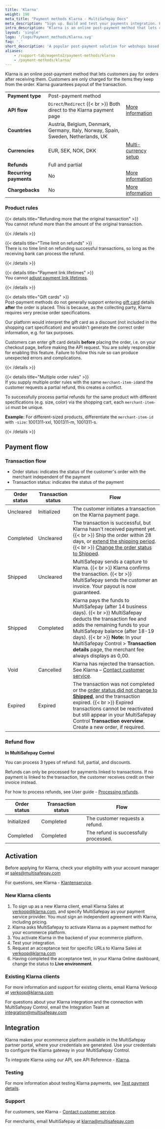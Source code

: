 ```yaml
---
title: 'Klarna'
weight: 190
meta_title: "Payment methods Klarna - MultiSafepay Docs"
meta_description: "Sign up. Build and test your payments integration. Explore our products and services. Use our API Reference, SDKs, and wrappers. Get support."
intro_description: "Klarna is an online post-payment method that lets customers pay for orders after receiving them. Customers are only charged for the items they keep from the order. Klarna guarantees payout of the transaction."
layout: 'single'
logo: '/logo/Payment_methods/Klarna.svg'
faq: '.'
short_description: 'A popular post-payment solution for webshops based in Austria, Germany, and the Netherlands'
aliases:
    - /support-tab/magento2/payment-methods/klarna
    - /payment-methods/klarna/
---
```


Klarna is an online post-payment method that lets customers pay for orders after receiving them. Customers are only charged for the items they keep from the order. Klarna guarantees payout of the transaction.

|   |   |   |
|---|---|---|
| **Payment type**   | Post-payment method  | |
| **API flow**  | `Direct`/`Redirect` {{< br >}} Both direct to the Klarna payment page| [More information](/faq/api/difference-between-direct-and-redirect) |
| **Countries**  | Austria, Belgium, Denmark, Germany, Italy, Norway, Spain, Sweden, Netherlands, UK  | |
| **Currencies**  | EUR, SEK, NOK, DKK | [Multi-currency setup](/payment-methods/billing-suite/klarna/faq/activating-multi-currency-setup/) | 
| **Refunds**  | Full and partial  | | 
| **Recurring payments**  | No | [More information](/tools/recurring-payments)  |
| **Chargebacks**  | No | [More information](/faq/chargebacks)  |

### Product rules

{{< details title="Refunding more that the original transaction" >}}
&nbsp;  
You cannot refund more than the amount of the original transaction. 

{{< /details >}}

{{< details title="Time limit on refunds" >}}
&nbsp;  
There is no time limit on refunding successful transactions, so long as the receiving bank can process the refund.

{{< /details >}}

{{< details title="Payment link lifetimes" >}}
&nbsp;  
You cannot [adjust payment link lifetimes](/faq/api/lifetime-of-a-payment-link).

{{< /details >}}

{{< details title="Gift cards" >}}
&nbsp;  
Post-payment methods do not generally support entering [gift card](/payment-methods/prepaid-cards/gift-cards) details **after** the order is placed. This is because, as the collecting party, Klarna requires very precise order specifications. 

Our platform would interpret the gift card as a discount (not included in the shopping cart specification) and wouldn't generate the correct order information, e.g. for tax purposes. 

Customers can enter gift card details **before** placing the order, i.e. on your checkout page, before making the API request. You are solely responsible for enabling this feature. Failure to follow this rule so can produce unexpected errors and complications.

{{< /details >}}

{{< details title="Multiple order rules" >}}
&nbsp;  
If you supply multiple order rules with the same `merchant-item-id`and the customer requests a partial refund, this creates a conflict. 

To successfully process partial refunds for the same product with different specifications (e.g. size, color) via the shopping cart, each `merchant-item-id` must be unique.

**Example:** For different-sized products, differentiate the `merchant-item-id` with `-size`: 1001311-xxl, 1001311-m, 1001311-s.

{{< /details >}}

## Payment flow

### Transaction flow
- Order status: indicates the status of the customer's order with the merchant independent of the payment
- Transaction status: indicates the status of the payment    

| Order status                      | Transaction status      | Flow |
|--------------------------------|-----------|-----------------------------------------------------------------------------------------|
| Uncleared   | Initialized  | The customer initiates a transaction on the Klarna payment page.   |
| Completed  | Uncleared  | The transaction is successful, but Klarna hasn't received payment yet. {{< br >}} Ship the order within 28 days, or [extend the shipping period](/payment-methods/billing-suite/klarna/faq/extending-shipping-period/). {{< br >}}  [Change the order status to Shipped](/payment-methods/billing-suite/klarna/faq/changing-order-status-completed-to-shipped/).  |
| Shipped    | Uncleared  | MultiSafepay sends a capture to Klarna. {{< br >}} Klarna confirms the transaction. {{< br >}} MultiSafepay sends the customer an invoice. Your payout is now guaranteed. |
| Shipped    | Completed  | Klarna pays the funds to MultiSafepay (after 14 business days). {{< br >}} MultiSafepay deducts the transaction fee and adds the remaining funds to your MultiSafepay balance (after 18-19 days). {{< br >}} **Note:** In your MultiSafepay Control > **Transaction details** page, the merchant fee always displays as 0,00.|
| Void   | Cancelled   | Klarna has rejected the transaction. See Klarna&nbsp;–&nbsp;[Contact customer service](https://www.klarna.com/international/contact-customer-service).     |
| Expired    | Expired    | The transaction was not completed or the [order status did not change to **Shipped**]((/payment-methods/billing-suite/klarna/faq/changing-order-status-completed-to-shipped/)), and the transaction expired. {{< br >}} Expired transactions cannot be reactivated but still appear in your MultiSafepay Control **Transaction overview**. Create a new order, if required.  | 

### Refund flow

**In MultiSafepay Control**  

You can process 3 types of refund: full, partial, and discounts.

Refunds can only be processed for payments linked to transactions. If no payment is linked to the transaction, the customer receives credit on their invoice instead.

For how to process refunds, see User guide - [Processing refunds](/payment-methods/billing-suite/klarna/#processing-refunds).

| Order status                      | Transaction status      | Flow |
|--------------------------------|-----------|-----------------------------------------------------------------------------------------|
| Initialized    | Completed   | The customer requests a refund. | 
| Completed      | Completed   | The refund is successfully processed.  | 


## Activation
Before applying for Klarna, check your eligibility with your account manager at <sales@multisafepay.com> 

For questions, see Klarna - [Klantenservice](https://www.klarna.com/nl/klantenservice).
 
### New Klarna clients
1. To sign up as a new Klarna client, email Klarna Sales at <verkoop@klarna.com>, and specify MultiSafepay as your payment service provider. You must sign an independent agreement with Klarna, including pricing.
2. Klarna asks MultiSafepay to activate Klarna as a payment method for your ecommerce platform.
3. You activate Klarna in the backend of your ecommerce platform.
4. Test your integration.
5. Request an acceptance test for specific URLs to Klarna Sales at <verkoop@klarna.com>
6. Having completed the acceptance test, in your Klarna Online dashboard, change the status to **Live environment**.

### Existing Klarna clients

For more information and support for existing clients, email Klarna Verkoop at <verkoop@klarna.com>

For questions about your Klarna integration and the connection with MultiSafepay Control, email the Integration Team at <integration@multisafepay.com>

## Integration
Klarna makes your ecommerce platform available in the MultiSafepay partner portal, where your credentials are generated. Use your credentials to configure the Klarna gateway in your MultiSafepay Control. 

To integrate Klarna using our API, see API Reference - [Klarna](/api/#klarna).

### Testing

For more information about testing Klarna payments, see [Test payment details](/faq/getting-started/test-payment-details/#klarna).

### Support
For customers, see Klarna - [Contact customer service](https://www.klarna.com/international/contact-customer-service).

For merchants, email MultiSafepay at <klarna@multisafepay.com>
